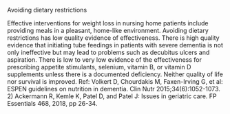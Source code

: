 Avoiding dietary restrictions

Effective interventions for weight loss in nursing home patients include providing meals in a pleasant,
home-like environment. Avoiding dietary restrictions has low quality evidence of effectiveness. There is
high quality evidence that initiating tube feedings in patients with severe dementia is not only ineffective
but may lead to problems such as decubitus ulcers and aspiration. There is low to very low evidence of
the effectiveness for prescribing appetite stimulants, selenium, vitamin B, or vitamin D supplements unless
there is a documented deficiency. Neither quality of life nor survival is improved.
Ref: Volkert D, Chourdakis M, Faxen-Irving G, et al: ESPEN guidelines on nutrition in dementia. Clin Nutr
2015;34(6):1052-1073. 2) Ackermann R, Kemle K, Patel D, and Patel J: Issues in geriatric care. FP Essentials 468, 2018,
pp 26-34.